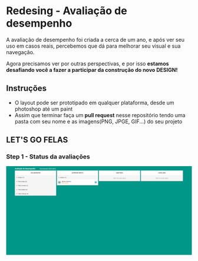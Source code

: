 # Redesing - Avaliação de desempenho
A avaliação de desempenho foi criada a cerca de um ano, e após ver seu uso em casos reais, percebemos que dá para 
melhorar seu visual e sua navegação.

Agora precisamos ver por outras perspectivas, e por isso **estamos desafiando você a fazer a participar da construção
do novo DESIGN!**

## Instruções
* O layout pode ser prototipado em qualquer plataforma, desde um photoshop até um paint
* Assim que terminar faça um **pull request** nesse repositório tendo uma pasta com seu nome e as imagens(PNG, JPGE, GIF...) do seu projeto

## LET'S GO FELAS
### Step 1 - Status da avaliações
![Kaba](prints/kaban.png)
